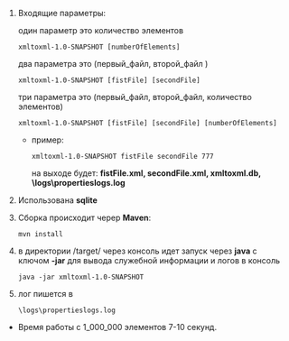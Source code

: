 1. Входящие параметры:

    один параметр это количество элементов
    ```
    xmltoxml-1.0-SNAPSHOT [numberOfElements]
    ```

    два параметра это (первый_файл, второй_файл )
    ```
    xmltoxml-1.0-SNAPSHOT [fistFile] [secondFile]
    ```

    три параметра это (первый_файл, второй_файл, количество элементов)
    ```
    xmltoxml-1.0-SNAPSHOT [fistFile] [secondFile] [numberOfElements]
    ```
    * пример:
        ```
        xmltoxml-1.0-SNAPSHOT fistFile secondFile 777
        ```
        на выходе будет:
        **fistFile.xml, secondFile.xml, xmltoxml.db,  \logs\propertieslogs.log**
1. Использована **sqlite**

1. Сборка происходит череp **Maven**:
    ```
    mvn install
    ```
1. в директории /target/ через консоль идет запуск через **java** с ключом **-jar** для вывода служебной информации и логов в консоль
    ```
    java -jar xmltoxml-1.0-SNAPSHOT
    ```
1. лог пишется в
    ```
    \logs\propertieslogs.log
    ```
* Время работы с 1_000_000 элементов 7-10 секунд.
